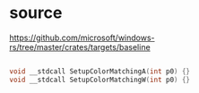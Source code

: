# source

<https://github.com/microsoft/windows-rs/tree/master/crates/targets/baseline>

```c

void __stdcall SetupColorMatchingA(int p0) {}
void __stdcall SetupColorMatchingW(int p0) {}

```
